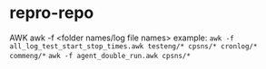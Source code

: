 # repro-repo

AWK
awk -f <awk file name> <folder names/log file names>
example:
`awk -f all_log_test_start_stop_times.awk testeng/* cpsns/* cronlog/* commeng/*`
`awk -f agent_double_run.awk cpsns/*`
